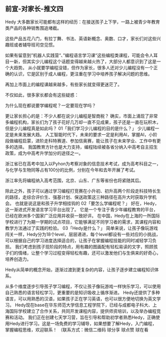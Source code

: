 ## 前宣-对家长-推文四
Hedy
大多数家长可能都有这样的经历：在接送孩子上下学，一路上被青少年教育类产品的各种销售围追堵截。


这些产品五花八门，有拉丁舞、书法、英语新概念、奥数、口才，家长们对这些兴趣班或者辅导班司空见惯。


如果有留意到”机器人实践营“、”编程语言学习课“这些编程类课程，可能会令人耳目一新，但其实少儿编程这个话题变得越来越火热了，大部分人都意识到了这是一个大趋势。
从小就要学编程没错，但作为家长，很多人还对少儿编程没有一个正确的认识，它是区别于成人编程，更注重在学习中培养孩子解决问题的思维。


再加上市面上的编程课越来越多，有些家长就变得更迷茫了。


不仅如此，很多家长都会有这些疑惑：


为什么现在都说要学编程呢？一定要现在学吗？


更让家长担心的是：不少人都在说少儿编程是智商税？
确实，市面上涌现了非常多编程机构，家长们为了孩子花好几万却一直不见成果，孩子还是一直在玩积木，但是少儿编程真是如此吗？
01「我们学习少儿编程的目的是什么？」
少儿编程一定是未来发展大趋。
人工智能时代下，未来的要求一定是利用AI，掌握AI，小阶段做编程启蒙，进阶走科特赛道、参加信奥赛，能让孩子在未来学业、工作中有更多的选择。
我国教育方针也是大力支持，编程陆续被各省分纳入中高考自主招生政策，成为中高考升学加分的途径之一。


浙江省已在高考中加入以Pyhon为考察对象的信息技术考试，成为高考科目之一，与化学与生物同等占有100分的比例，分别在今年和去年开展了考试。


浙江率先将编程纳入高考范围，北京、山东、广东等省份也将紧随其后。


除此之外，孩子可以通过学习编程打竞赛在小升初、初升高两个阶段走科技特长生的路径，走综合评价生、强基计划、保送政策这三种路径在高升大时获取升学机会。
也就是说这是和孩子升学相挂钩的
02「要怎么学编程呢？」
好在，Hedy，这一渐进式开发语言学习平台出现了。
它是一个专注于青少年编程教育的平台，已经在欧洲多个国家广泛应用并收获一致好评。
在中国，Hedy在上海的一所国际学校进行了为期一学期的试点项目，它能够满足不同学习者的需求，其课程内容和教学方法通过了实践的检验。
03「Hedy是什么？」
简单来说，让孩子像玩游戏闯关一样，Hedy分为18个level，层层递进，每个level都设有一些对应的小挑战，可以根据自己的学习进度选择适合的，让孩子在掌握编程技能的同时减轻学习负担。
我们考虑到孩子现阶段的特点，用有趣的图画配有轻松易读的文字，照顾孩子们的情绪，让整个学习过程变得轻松有趣，还可以激发他们与生俱来的好奇心，培养创造力。


Hedy从简单的概念开始，逐渐过渡到更复杂的内容，让孩子逐步建立编程知识体系。


从多个维度逐步引导孩子学习编程，不仅让孩子像玩游戏一样快乐学习，可以使用自己熟悉的语言轻松学习，更重要的是知识吸收上循序渐进。
Hedy还提供了多种语言，可以用熟悉的汉语，如果孩子正在学习英语，也可以很方便地切换为英文学习。
Hedy现在base在华东师范大学信息工程学院下，已经与成都电子科大、上海国际学校建立了合作关系，共同开发课程内容，提供师资培训，以及举办编程竞赛和活动。
我们正在创建七天学习营，旨在引导和帮助初学者熟悉Hedy，正确使用Hedy进行学习。这是一场免费的学习辅导，如果想要了解Hedy，入门编程，掌握编程思维，欢迎联系！
（联系方式：微信二维码
球分享
球点赞
球在看